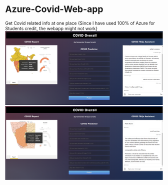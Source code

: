 # Azure-Covid-Web-app
Get Covid related info at one place
{Since I have used 100% of Azure for Students credit, the webapp might not work}
<img src="webapp.png">
<img src="Screenshot 2022-01-18 203248.png">
